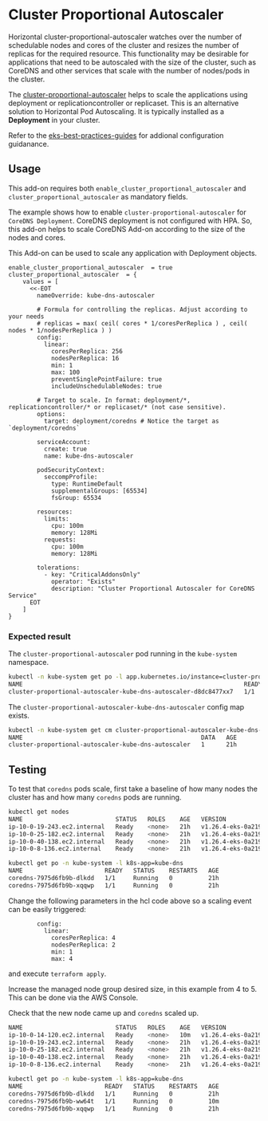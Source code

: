 # Cluster Proportional Autoscaler

Horizontal cluster-proportional-autoscaler watches over the number of schedulable nodes and cores of the cluster and resizes the number of replicas for the required resource. This functionality may be desirable for applications that need to be autoscaled with the size of the cluster, such as CoreDNS and other services that scale with the number of nodes/pods in the cluster.

The [cluster-proportional-autoscaler](https://github.com/kubernetes-sigs/cluster-proportional-autoscaler) helps to scale the applications using deployment or replicationcontroller or replicaset. This is an alternative solution to Horizontal Pod Autoscaling.
It is typically installed as a **Deployment** in your cluster.

Refer to the [eks-best-practices-guides](https://aws.github.io/aws-eks-best-practices/reliability/docs/dataplane/#configure-cluster-proportional-scaler-for-coredns) for addional configuration guidanance.
 
## Usage

This add-on requires both `enable_cluster_proportional_autoscaler` and `cluster_proportional_autoscaler` as mandatory fields.

The example shows how to enable `cluster-proportional-autoscaler` for `CoreDNS Deployment`. CoreDNS deployment is not configured with HPA. So, this add-on helps to scale CoreDNS Add-on according to the size of the nodes and cores.

This Add-on can be used to scale any application with Deployment objects.

```hcl
enable_cluster_proportional_autoscaler  = true
cluster_proportional_autoscaler  = {
    values = [
      <<-EOT
        nameOverride: kube-dns-autoscaler

        # Formula for controlling the replicas. Adjust according to your needs
        # replicas = max( ceil( cores * 1/coresPerReplica ) , ceil( nodes * 1/nodesPerReplica ) )
        config:
          linear:
            coresPerReplica: 256
            nodesPerReplica: 16
            min: 1
            max: 100
            preventSinglePointFailure: true
            includeUnschedulableNodes: true

        # Target to scale. In format: deployment/*, replicationcontroller/* or replicaset/* (not case sensitive).
        options:
          target: deployment/coredns # Notice the target as `deployment/coredns`

        serviceAccount:
          create: true
          name: kube-dns-autoscaler

        podSecurityContext:
          seccompProfile:
            type: RuntimeDefault
            supplementalGroups: [65534]
            fsGroup: 65534

        resources:
          limits:
            cpu: 100m
            memory: 128Mi
          requests:
            cpu: 100m
            memory: 128Mi

        tolerations:
          - key: "CriticalAddonsOnly"
            operator: "Exists"
            description: "Cluster Proportional Autoscaler for CoreDNS Service"
      EOT
    ]
}
```
### Expected result
The `cluster-proportional-autoscaler` pod running in the `kube-system` namespace.
```bash
kubectl -n kube-system get po -l app.kubernetes.io/instance=cluster-proportional-autoscaler
NAME                                                              READY   STATUS    RESTARTS   AGE
cluster-proportional-autoscaler-kube-dns-autoscaler-d8dc8477xx7   1/1     Running   0          21h
```
The `cluster-proportional-autoscaler-kube-dns-autoscaler` config map exists.
```bash
kubectl -n kube-system get cm cluster-proportional-autoscaler-kube-dns-autoscaler
NAME                                                  DATA   AGE
cluster-proportional-autoscaler-kube-dns-autoscaler   1      21h
```

## Testing
To test that `coredns` pods scale, first take a baseline of how many nodes the cluster has and how many `coredns` pods are running.
```bash
kubectl get nodes
NAME                          STATUS   ROLES    AGE   VERSION
ip-10-0-19-243.ec2.internal   Ready    <none>   21h   v1.26.4-eks-0a21954
ip-10-0-25-182.ec2.internal   Ready    <none>   21h   v1.26.4-eks-0a21954
ip-10-0-40-138.ec2.internal   Ready    <none>   21h   v1.26.4-eks-0a21954
ip-10-0-8-136.ec2.internal    Ready    <none>   21h   v1.26.4-eks-0a21954

kubectl get po -n kube-system -l k8s-app=kube-dns
NAME                       READY   STATUS    RESTARTS   AGE
coredns-7975d6fb9b-dlkdd   1/1     Running   0          21h
coredns-7975d6fb9b-xqqwp   1/1     Running   0          21h
```

Change the following parameters in the hcl code above so a scaling event can be easily triggered:
```hcl
        config:
          linear:
            coresPerReplica: 4
            nodesPerReplica: 2
            min: 1
            max: 4
```
and execute `terraform apply`.

Increase the managed node group desired size, in this example from 4 to 5. This can be done via the AWS Console.

Check that the new node came up and `coredns` scaled up.
```bash
NAME                          STATUS   ROLES    AGE   VERSION
ip-10-0-14-120.ec2.internal   Ready    <none>   10m   v1.26.4-eks-0a21954
ip-10-0-19-243.ec2.internal   Ready    <none>   21h   v1.26.4-eks-0a21954
ip-10-0-25-182.ec2.internal   Ready    <none>   21h   v1.26.4-eks-0a21954
ip-10-0-40-138.ec2.internal   Ready    <none>   21h   v1.26.4-eks-0a21954
ip-10-0-8-136.ec2.internal    Ready    <none>   21h   v1.26.4-eks-0a21954

kubectl get po -n kube-system -l k8s-app=kube-dns
NAME                       READY   STATUS    RESTARTS   AGE
coredns-7975d6fb9b-dlkdd   1/1     Running   0          21h
coredns-7975d6fb9b-ww64t   1/1     Running   0          10m
coredns-7975d6fb9b-xqqwp   1/1     Running   0          21h
```
